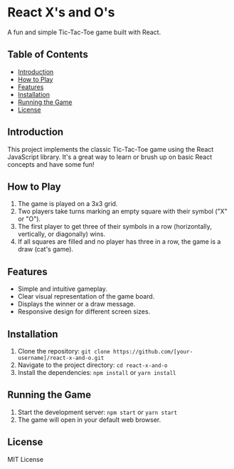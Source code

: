# React X's and O's

A fun and simple Tic-Tac-Toe game built with React.

## Table of Contents

-   [Introduction](#introduction)
-   [How to Play](#how-to-play)
-   [Features](#features)
-   [Installation](#installation)
-   [Running the Game](#running-the-game)
-   [License](#license)

## Introduction

This project implements the classic Tic-Tac-Toe game using the React JavaScript library. It's a great way to learn or brush up on basic React concepts and have some fun!

## How to Play

1.  The game is played on a 3x3 grid.
2.  Two players take turns marking an empty square with their symbol ("X" or "O").
3.  The first player to get three of their symbols in a row (horizontally, vertically, or diagonally) wins.
4.  If all squares are filled and no player has three in a row, the game is a draw (cat's game).

## Features

-   Simple and intuitive gameplay.
-   Clear visual representation of the game board.
-   Displays the winner or a draw message.
-   Responsive design for different screen sizes.

## Installation

1.  Clone the repository: `git clone https://github.com/[your-username]/react-x-and-o.git`
2.  Navigate to the project directory: `cd react-x-and-o`
3.  Install the dependencies: `npm install` or `yarn install`

## Running the Game

1.  Start the development server: `npm start` or `yarn start`
2.  The game will open in your default web browser.

## License

MIT License
